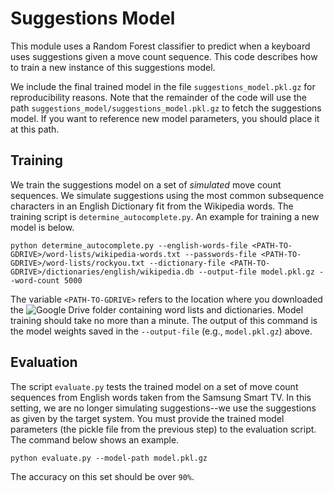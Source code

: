 # Suggestions Model
This module uses a Random Forest classifier to predict when a keyboard uses suggestions given a move count sequence. This code describes how to train a new instance of this suggestions model.

We include the final trained model in the file `suggestions_model.pkl.gz` for reproducibility reasons. Note that the remainder of the code will use the path `suggestions_model/suggestions_model.pkl.gz` to fetch the suggestions model. If you want to reference new model parameters, you should place it at this path.

## Training
We train the suggestions model on a set of *simulated* move count sequences. We simulate suggestions using the most common subsequence characters in an English Dictionary fit from the Wikipedia words. The training script is `determine_autocomplete.py`. An example for training a new model is below.
```
python determine_autocomplete.py --english-words-file <PATH-TO-GDRIVE>/word-lists/wikipedia-words.txt --passwords-file <PATH-TO-GDRIVE>/word-lists/rockyou.txt --dictionary-file <PATH-TO-GDRIVE>/dictionaries/english/wikipedia.db --output-file model.pkl.gz --word-count 5000
```
The variable `<PATH-TO-GDRIVE>` refers to the location where you downloaded the ![Google Drive folder](https://drive.google.com/drive/folders/1iBWbk8wqRq2OYdgXhRM71CzBnK5pXcJ3?usp=sharing) containing word lists and dictionaries. Model training should take no more than a minute. The output of this command is the model weights saved in the `--output-file` (e.g., `model.pkl.gz`) above.

## Evaluation
The script `evaluate.py` tests the trained model on a set of move count sequences from English words taken from the Samsung Smart TV. In this setting, we are no longer simulating suggestions--we use the suggestions as given by the target system. You must provide the trained model parameters (the pickle file from the previous step) to the evaluation script. The command below shows an example.
```
python evaluate.py --model-path model.pkl.gz
```
The accuracy on this set should be over `90%`.
